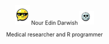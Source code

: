 <div align="center">

  <p> <!-- The paragraph tag helps group the first line -->
    <img src="https://raw.githubusercontent.com/adqe404/BrawlStarsAnimatedPins/master/Player%20Pins/Fames/Gifs-512px/emoji_fame_sun.gif" alt="Sun Pin" width="40"> 
    Nour Edin Darwish 
    <img src="https://raw.githubusercontent.com/adqe404/BrawlStarsAnimatedPins/master/Player%20Pins/Fames/Gifs-512px/emoji_fame_moon.gif" alt="Moon Pin" width="40">
  </p>
  
  <p> <!-- Put the second line in its own paragraph tag -->
    Medical researcher and R programmer
  </p>
